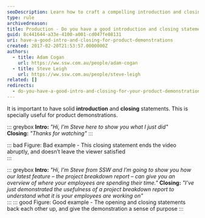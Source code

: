 ```yaml
---
seoDescription: Learn how to craft a compelling introduction and closing statements for your product demonstrations that leave viewers satisfied.
type: rule
archivedreason:
title: Production - Do you have a good introduction and closing statements?
guid: 8c441644-a33e-4100-a001-cd047fe08131
uri: have-a-good-intro-and-closing-for-product-demonstrations
created: 2017-02-20T21:53:57.0000000Z
authors:
  - title: Adam Cogan
    url: https://ww.ssw.com.au/people/adam-cogan
  - title: Steve Leigh
    url: https://ww.ssw.com.au/people/steve-leigh
related: []
redirects:
  - do-you-have-a-good-intro-and-closing-for-your-product-demonstrations
---
```


It is important to have solid **introduction** and **closing** statements. This is specially useful for product demonstrations.

<!--endintro-->

::: greybox
**Intro:** _"Hi, I’m Steve here to show you what I just did"_  
**Closing:** _"Thanks for watching"_
:::

::: bad
Figure: Bad example - This closing statement ends the video abruptly, and doesn’t leave the viewer satisfied  
:::

::: greybox
**Intro:** _"Hi, I’m Steve from SSW and I’m going to show you how our latest feature – the project breakdown report – can give you an overview of where your employees are spending their time."_
**Closing:** _"I’ve just demonstrated the usefulness of a project breakdown report to understand what it is your employees are working on"_  
:::
::: good
Figure: Good example - The opening and closing statements back each other up, and give the demonstration a sense of purpose
:::
